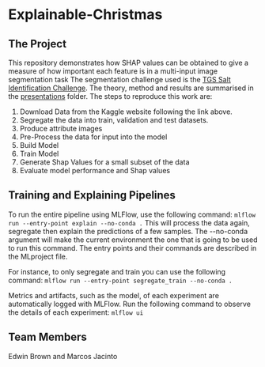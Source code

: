 # Explainable-Christmas


## The Project
This repository demonstrates how SHAP values can be obtained to give a measure of how important each feature is in a  multi-input image segmentation task
The segmentation challenge used is the [TGS Salt Identification Challenge](https://www.kaggle.com/c/tgs-salt-identification-challenge). 
The theory, method and results are summarised in the [presentations](Presentations) folder.
The steps to reproduce this work are: 

1. Download Data from the Kaggle website following the link above.
2. Segregate the data into train, validation and test datasets. 
3. Produce attribute images 
4. Pre-Process the data for input into the model
5. Build Model
6. Train Model
7. Generate Shap Values for a small subset of the data
8. Evaluate model performance and Shap values


## Training and Explaining Pipelines
To run the entire pipeline using MLFlow, use the following command:
`mlflow run --entry-point explain --no-conda .`
This will process the data again, segregate then explain the predictions of a few samples.
The --no-conda argument will make the current environment the one that is going to be used to run this command.
The entry points and their commands are described in the MLproject file.

For instance, to only segregate and train you can use the following command:
`mlflow run --entry-point segregate_train --no-conda .`

Metrics and artifacts, such as the model, of each experiment are automatically logged with MLFlow.
Run the following command to observe the details of each experiment:
`mlflow ui`

## Team Members
Edwin Brown and Marcos Jacinto